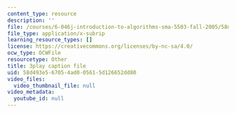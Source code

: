 ```yaml
---
content_type: resource
description: ''
file: /courses/6-046j-introduction-to-algorithms-sma-5503-fall-2005/58d493e567054ad005615d126652dd80_O3hI9FdxFOM.srt
file_type: application/x-subrip
learning_resource_types: []
license: https://creativecommons.org/licenses/by-nc-sa/4.0/
ocw_type: OCWFile
resourcetype: Other
title: 3play caption file
uid: 58d493e5-6705-4ad0-0561-5d126652dd80
video_files:
  video_thumbnail_file: null
video_metadata:
  youtube_id: null
---
```

